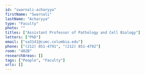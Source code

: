 ```yaml
---
id: "swarnali-acharyya"
firstName: "Swarnali"
lastName: "Acharyya"
type: "Faculty"
photo: ""
titles: ["Assistant Professor of Pathology and Cell Biology"]
letters: ["PhD"]
email: ["sa3141@cumc.columbia.edu"]
phone: ["(212) 851-4791", "(212) 851-4792"]
room: "402B"
researchAreas: []
tags: ["People", "Faculty"]
urls: []
---
```

